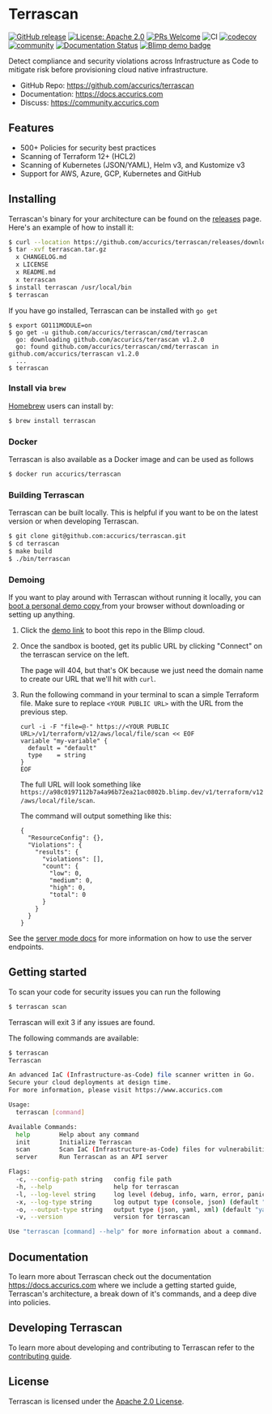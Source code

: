 # Terrascan

[![GitHub release](https://img.shields.io/github/release/accurics/terrascan)](https://github.com/accurics/terrascan/releases/latest)
[![License: Apache 2.0](https://img.shields.io/badge/license-Apache%202-blue)](https://github.com/accurics/terrascan/blob/master/LICENSE)
[![PRs Welcome](https://img.shields.io/badge/PRs-welcome-brightgreen.svg)](https://github.com/accurics/terrascan/pulls)
![CI](https://github.com/accurics/terrascan/workflows/build/badge.svg)
[![codecov](https://codecov.io/gh/accurics/terrascan/branch/master/graph/badge.svg)](https://codecov.io/gh/accurics/terrascan)
[![community](https://img.shields.io/discourse/status?server=https%3A%2F%2Fcommunity.accurics.com)](https://community.accurics.com)
[![Documentation Status](https://readthedocs.com/projects/accurics-terrascan/badge/?version=latest)](https://docs.accurics.com/projects/accurics-terrascan/en/latest/?badge=latest)
[![Blimp demo badge](https://blimpup.io/demo-badge.svg?repo=https://github.com/accurics/terrascan.git)](https://blimpup.io/preview-env/?repo=https://github.com/accurics/terrascan.git&composeFiles=deploy/docker-compose.yml&port=terrascan:9010)


Detect compliance and security violations across Infrastructure as Code to mitigate risk before provisioning cloud native infrastructure.


* GitHub Repo: https://github.com/accurics/terrascan
* Documentation: https://docs.accurics.com
* Discuss: https://community.accurics.com

## Features
* 500+ Policies for security best practices
* Scanning of Terraform 12+ (HCL2)
* Scanning of Kubernetes (JSON/YAML), Helm v3, and Kustomize v3
* Support for AWS, Azure, GCP, Kubernetes and GitHub

## Installing
Terrascan's binary for your architecture can be found on the [releases](https://github.com/accurics/terrascan/releases) page. Here's an example of how to install it:

```sh
$ curl --location https://github.com/accurics/terrascan/releases/download/v1.2.0/terrascan_1.2.0_Darwin_x86_64.tar.gz --output terrascan.tar.gz
$ tar -xvf terrascan.tar.gz
  x CHANGELOG.md
  x LICENSE
  x README.md
  x terrascan
$ install terrascan /usr/local/bin
$ terrascan
```

If you have go installed, Terrascan can be installed with `go get`
```
$ export GO111MODULE=on
$ go get -u github.com/accurics/terrascan/cmd/terrascan
  go: downloading github.com/accurics/terrascan v1.2.0
  go: found github.com/accurics/terrascan/cmd/terrascan in github.com/accurics/terrascan v1.2.0
  ...
$ terrascan
```

### Install via `brew`

[Homebrew](https://brew.sh/) users can install by:

```sh
$ brew install terrascan
```

### Docker
Terrascan is also available as a Docker image and can be used as follows

```sh
$ docker run accurics/terrascan
```

### Building Terrascan
Terrascan can be built locally. This is helpful if you want to be on the latest version or when developing Terrascan.

```sh
$ git clone git@github.com:accurics/terrascan.git
$ cd terrascan
$ make build
$ ./bin/terrascan
```

### Demoing
If you want to play around with Terrascan without running it locally, you can
[boot a personal demo copy
](https://blimpup.io/preview-env/?repo=https://github.com/accurics/terrascan.git&composeFiles=deploy/docker-compose.yml&port=terrascan:9010)
from your browser without downloading or setting up anything.

1. Click the [demo
   link](https://blimpup.io/preview-env/?repo=https://github.com/accurics/terrascan.git&composeFiles=deploy/docker-compose.yml&port=terrascan:9010)
   to boot this repo in the Blimp cloud.

1. Once the sandbox is booted, get its public URL by clicking "Connect" on the terrascan service on the left.

   The page will 404, but that's OK because we just need the domain name to
   create our URL that we'll hit with `curl`.

1. Run the following command in your terminal to scan a simple Terraform file.
   Make sure to replace `<YOUR PUBLIC URL>` with the URL from the previous
   step.

   ```
   curl -i -F "file=@-" https://<YOUR PUBLIC URL>/v1/terraform/v12/aws/local/file/scan << EOF
   variable "my-variable" {
     default = "default"
     type    = string
   }
   EOF
   ```

   The full URL will look something like `https://a98c0197112b7a4a96b72ea21ac0802b.blimp.dev/v1/terraform/v12/aws/local/file/scan`.

   The command will output something like this:
   ```
   {
     "ResourceConfig": {},
     "Violations": {
       "results": {
         "violations": [],
         "count": {
           "low": 0,
           "medium": 0,
           "high": 0,
           "total": 0
         }
       }
     }
   }
   ```

See the [server mode
docs](https://docs.accurics.com/projects/accurics-terrascan/en/latest/getting-started/#server-mode)
for more information on how to use the server endpoints.

## Getting started

To scan your code for security issues you can run the following

```sh
$ terrascan scan
```
Terrascan will exit 3 if any issues are found.

The following commands are available:

```sh
$ terrascan
Terrascan

An advanced IaC (Infrastructure-as-Code) file scanner written in Go.
Secure your cloud deployments at design time.
For more information, please visit https://www.accurics.com

Usage:
  terrascan [command]

Available Commands:
  help        Help about any command
  init        Initialize Terrascan
  scan        Scan IaC (Infrastructure-as-Code) files for vulnerabilities.
  server      Run Terrascan as an API server

Flags:
  -c, --config-path string   config file path
  -h, --help                 help for terrascan
  -l, --log-level string     log level (debug, info, warn, error, panic, fatal) (default "info")
  -x, --log-type string      log output type (console, json) (default "console")
  -o, --output-type string   output type (json, yaml, xml) (default "yaml")
  -v, --version              version for terrascan

Use "terrascan [command] --help" for more information about a command.
```

## Documentation
To learn more about Terrascan check out the documentation https://docs.accurics.com where we include a getting started guide, Terrascan's architecture, a break down of it's commands, and a deep dive into policies.

## Developing Terrascan
To learn more about developing and contributing to Terrascan refer to the [contributing guide](CONTRIBUTING.md).

## License

Terrascan is licensed under the [Apache 2.0 License](LICENSE).
